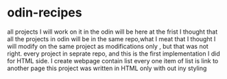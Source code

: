 # odin-recipes
all projects I will work on it in the odin will be here
at the frist I thought that all the projects in odin will be in the same repo,what I meat that I thought I will modify on the same project as modifications only , but that was not right. every project in seprate repo, and this is the first implementation I did for HTML side.
I create webpage contain list
every one item of list is link to another page 
this project was written in HTML only with out iny styling
